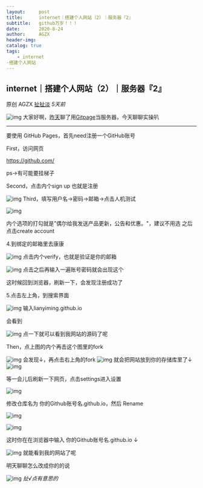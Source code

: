 ```yaml
---
layout:     post
title:      internet｜搭建个人网站（2）｜服务器『2』
subtitle:   github万岁！！！
date:       2020-8-24
author:     AGZX
header-img: 
catalog: true
tags:
    - internet
-搭建个人网站
---
```


## internet｜搭建个人网站（2）｜服务器『2』

原创 AGZX [扯扯淡](javascript:void(0);) *5天前*

![img](https://mmbiz.qpic.cn/mmbiz_gif/tMsLbdfwxoM12GmQGZYFy7azn1RM2Izncuqicg2azuCibJyPB4QUKslUmRtlYYXibScaxKCGx7ebczkJLq5mQWhJg/640?wx_fmt=gif&tp=webp&wxfrom=5&wx_lazy=1)
大家好啊，[昨天](https://mp.weixin.qq.com/s?__biz=MzI4Nzc2MzA3OQ==&mid=2247484846&idx=1&sn=70aedfb1a08418b2de11a390726b0e5f&scene=21#wechat_redirect)聊了用[Gitpage](https://mp.weixin.qq.com/s?__biz=MzI4Nzc2MzA3OQ==&mid=2247484846&idx=2&sn=81738c20469085c2c6c6225b4682d461&scene=21#wechat_redirect)当服务器，今天聊聊实操叭

------

要使用 GitHub Pages，首先need注册一个GitHub账号

First，访问网页

https://github.com/

ps→有可能要挂梯子

Second，点击内个sign up 也就是注册

![img](https://mmbiz.qpic.cn/mmbiz_jpg/tMsLbdfwxoPpn7cvJnib22DYIeLRaQHY6nH7ibZuAkFUXMZkiaXpWOzz1pRtib1viciahMrCGxHpHZJOIicRTEzj8VXfw/640?wx_fmt=jpeg&tp=webp&wxfrom=5&wx_lazy=1&wx_co=1)
Third，填写用户名→密码→邮箱→点击人机测试

![img](https://mmbiz.qpic.cn/mmbiz_jpg/tMsLbdfwxoPpn7cvJnib22DYIeLRaQHY64yfzoPjdjRUCaFVy4SMu08LjibFPwWVhEIoBHAxggflIEsiao6CX4kDA/640?wx_fmt=jpeg&tp=webp&wxfrom=5&wx_lazy=1&wx_co=1)

内个选项的打勾就是"偶尔给我发送产品更新，公告和优惠。"，建议不用选
之后点击create account

4.到绑定的邮箱里去康康

![img](https://mmbiz.qpic.cn/mmbiz_jpg/tMsLbdfwxoPpn7cvJnib22DYIeLRaQHY6bckoUNNvBKRoIIHiaUGg0by69h1Ukd1W1nXPInibTHTJbVuCCZ1tXGibw/640?wx_fmt=jpeg&tp=webp&wxfrom=5&wx_lazy=1&wx_co=1)
点击内个verify，也就是验证是你的邮箱

![img](https://mmbiz.qpic.cn/mmbiz_jpg/tMsLbdfwxoPpn7cvJnib22DYIeLRaQHY6kqg0qJ3m5HAFguzEVFZfaUVEwg0QM0ic0LflcDZtFb9jdxBkYGPfqyQ/640?wx_fmt=jpeg&tp=webp&wxfrom=5&wx_lazy=1&wx_co=1)
点击之后再输入一遍账号密码就会出现这个

这时候回到浏览器，刷新一下，会发现注册成功了

5.点击左上角，到搜索界面

![img](https://mmbiz.qpic.cn/mmbiz_jpg/tMsLbdfwxoPpn7cvJnib22DYIeLRaQHY6fobGHUDfDd3aPO9NafMFCwADk90j1fEKO1VicCBSh40EfPT5M4eKsoA/640?wx_fmt=jpeg&tp=webp&wxfrom=5&wx_lazy=1&wx_co=1)
输入lianyiming.github.io

会看到

![img](https://mmbiz.qpic.cn/mmbiz_jpg/tMsLbdfwxoPpn7cvJnib22DYIeLRaQHY6x1xzgtDf3glQ2TRw7IKWujROCdediaJJWVic1lG84ZhRJDQISSywRVOQ/640?wx_fmt=jpeg&tp=webp&wxfrom=5&wx_lazy=1&wx_co=1)
点一下就可以看到我网站的源码了呢

Then，点上图的内个再击这个图里的fork

![img](https://mmbiz.qpic.cn/mmbiz_jpg/tMsLbdfwxoPpn7cvJnib22DYIeLRaQHY6puZ4S1G2YnsX1SficibeMkpOTRaVn3KpHzaKafeRgicj3F9BtcY9fg7YQ/640?wx_fmt=jpeg&tp=webp&wxfrom=5&wx_lazy=1&wx_co=1)
会发现↓，再点击右上角的fork
![img](https://mmbiz.qpic.cn/mmbiz_jpg/tMsLbdfwxoPpn7cvJnib22DYIeLRaQHY6fF5oF9gyJ4LcGsqhy2usjibK7aEsoZZrkdEMHwCUrZOQBUEBd6BLOhA/640?wx_fmt=jpeg&tp=webp&wxfrom=5&wx_lazy=1&wx_co=1)
就会把网站放到你的存储库里了↓
![img](https://mmbiz.qpic.cn/mmbiz_jpg/tMsLbdfwxoPpn7cvJnib22DYIeLRaQHY65SM8pCeytwdicHMxgAYcxbiaY5Yy6cArphUUkCNLyngF59nsuDZWXv8g/640?wx_fmt=jpeg&tp=webp&wxfrom=5&wx_lazy=1&wx_co=1)



等一会儿后刷新一下网页，点击settings进入设置

![img](https://mmbiz.qpic.cn/mmbiz_jpg/tMsLbdfwxoPpn7cvJnib22DYIeLRaQHY6hhn9TI4YeZP7ljZbGjBpLcnnTQko6dMeZictunZQSTibBB2nelYmo8UA/640?wx_fmt=jpeg&tp=webp&wxfrom=5&wx_lazy=1&wx_co=1)

修改仓库名为 你的Github账号名.github.io，然后 Rename

![img](https://mmbiz.qpic.cn/mmbiz_jpg/tMsLbdfwxoPpn7cvJnib22DYIeLRaQHY6fF5oF9gyJ4LcGsqhy2usjibK7aEsoZZrkdEMHwCUrZOQBUEBd6BLOhA/640?wx_fmt=jpeg&tp=webp&wxfrom=5&wx_lazy=1&wx_co=1)

![img](https://mmbiz.qpic.cn/mmbiz_jpg/tMsLbdfwxoPpn7cvJnib22DYIeLRaQHY6AJlpNQuS35A9T2gKlzKHB62BGZQmq3b1aeaLJWbKlO630HOQMrZTPw/640?wx_fmt=jpeg&tp=webp&wxfrom=5&wx_lazy=1&wx_co=1)

这时你在在浏览器中输入 你的Github账号名.github.io ↓

![img](https://mmbiz.qpic.cn/mmbiz_jpg/tMsLbdfwxoPpn7cvJnib22DYIeLRaQHY60ZWIEucZupM30ZoQkWxIBlFGNwxqsWLRCsOODG9amQEiawexPIUlQFQ/640?wx_fmt=jpeg&tp=webp&wxfrom=5&wx_lazy=1&wx_co=1)
就能看到我的网站了呢

明天聊聊怎么改成你的的说























![img](https://mmbiz.qpic.cn/mmbiz_jpg/tMsLbdfwxoPvhibcLnC5hTcXqKITTp19Os0eaE28ibFHd1diborCdq4BOb32R37jcoPQmJibxk3ibbS3xQp2L4TXicvg/640?wx_fmt=jpeg&tp=webp&wxfrom=5&wx_lazy=1&wx_co=1)
*扯√点有意思的*

